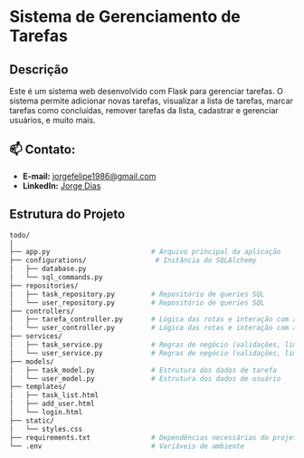 # Sistema de Gerenciamento de Tarefas

## Descrição

Este é um sistema web desenvolvido com Flask para gerenciar tarefas. O sistema permite adicionar novas tarefas, visualizar a lista de tarefas, marcar tarefas como concluídas, remover tarefas da lista, cadastrar e gerenciar usuários, e muito mais.

## 📫 Contato:
- **E-mail:** [jorgefelipe1986@gmail.com](mailto:jorgefelipe1986@gmail.com)
- **LinkedIn:** [Jorge Dias](https://www.linkedin.com/in/jorge-dias-66117629b/)

## Estrutura do Projeto

```bash
todo/
│
├── app.py                         # Arquivo principal da aplicação
├── configurations/                 # Instância do SQLAlchemy
│   ├── database.py
│   └── sql_commands.py
├── repositories/
│   ├── task_repository.py         # Repositório de queries SQL
│   └── user_repository.py         # Repositório de queries SQL
├── controllers/
│   ├── tarefa_controller.py       # Lógica das rotas e interação com as regras de negócio
│   └── user_controller.py         # Lógica das rotas e interação com as regras de negócio
├── services/
│   ├── task_service.py            # Regras de negócio (validações, limites, etc.)
│   └── user_service.py            # Regras de negócio (validações, limites, etc.)
├── models/
│   ├── task_model.py              # Estrutura dos dados de tarefa
│   └── user_model.py              # Estrutura dos dados de usuário
├── templates/
│   ├── task_list.html
│   ├── add_user.html
│   └── login.html
├── static/
│   └── styles.css
├── requirements.txt               # Dependências necessárias do projeto
└── .env                           # Variáveis de ambiente
